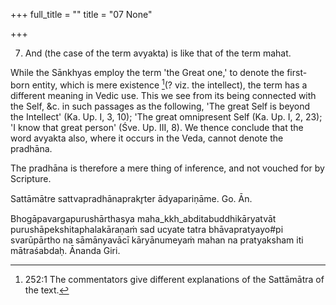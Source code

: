 +++
full_title = ""
title = "07 None"

+++


7. And (the case of the term avyakta) is like that of the term mahat.

While the Sānkhyas employ the term 'the Great one,' to denote the first-born entity, which is mere existence  [^fn_236](? viz. the intellect), the term has a different meaning in Vedic use. This we see from its being connected with the Self, &c. in such passages as the following, 'The great Self is beyond the Intellect' (Ka. Up. I, 3, 10); 'The great omnipresent Self (Ka. Up. I, 2, 23); 'I know that great person' (Śve. Up. III, 8). We thence conclude that the word avyakta also, where it occurs in the Veda, cannot denote the pradhāna.

The pradhāna is therefore a mere thing of inference, and not vouched for by Scripture.

[^fn_236]: 252:1 The commentators give different explanations of the Sattāmātra of the text.

Sattāmātre sattvapradhānaprakr̥ter ādyapariṇāme. Go. Ān.

Bhogāpavargapurushārthasya maha_kkh_abditabuddhikāryatvāt purushāpekshitaphalakāraṇaṁ sad ucyate tatra bhāvapratyayo#pi svarūpārtho na sāmānyavācī kāryānumeyaṁ mahan na pratyaksham iti mātraśabdaḥ. Ānanda Giri.


